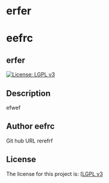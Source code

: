# erfer
# eefrc
## erfer
[![License: LGPL v3](https://img.shields.io/badge/License-LGPL_v3-blue.svg)](https://www.gnu.org/licenses/lgpl-3.0)
    
## Description
efwef

## Author eefrc
Git hub URL rerefrf

## License
 The license for this project is: [[LGPL v3](https://www.gnu.org/licenses/lgpl-3.0)



